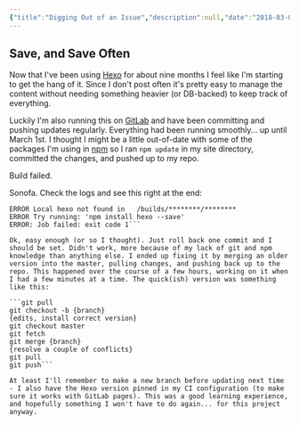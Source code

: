 ```yaml
---
{"title":"Digging Out of an Issue","description":null,"date":"2018-03-02","prevPage":"[[The Mental Traffic Jam]]","nextPage":"[[Seeing Some Green Outside]]","tags":["git","GitLab","hexo","webdev","pre-11ty"],"dg-publish":true,"created":"2018-03-02T11:38:42","updated":"2025-08-05T15:34:54-04:00","permalink":"/notes/2018/digging-out-of-an-issue/","dgPassFrontmatter":true}
---
```



## Save, and Save Often

Now that I've been using [Hexo](https://hexo.io/) for about nine months I feel like I'm starting to get the hang of it. Since I don't post often it's pretty easy to manage the content without needing something heavier (or DB-backed) to keep track of everything.

Luckily I'm also running this on [GitLab](https://gitlab.com/) and have been committing and pushing updates regularly. Everything had been running smoothly... up until March 1st. I thought I might be a little out-of-date with some of the packages I'm using in [npm](https://www.npmjs.com/) so I ran `npm update` in my site directory, committed the changes, and pushed up to my repo.

Build failed.

Sonofa. Check the logs and see this right at the end:

```$ hexo deploy
ERROR Local hexo not found in   /builds/********/********
ERROR Try running: 'npm install hexo --save'
ERROR: Job failed: exit code 1```

Ok, easy enough (or so I thought). Just roll back one commit and I should be set. Didn't work, more because of my lack of git and npm knowledge than anything else. I ended up fixing it by merging an older version into the master, pulling changes, and pushing back up to the repo. This happened over the course of a few hours, working on it when I had a few minutes at a time. The quick(ish) version was something like this:

```git pull
git checkout -b {branch}
{edits, install correct version}
git checkout master
git fetch
git merge {branch}
{resolve a couple of conflicts}
git pull
git push```

At least I'll remember to make a new branch before updating next time - I also have the Hexo version pinned in my CI configuration (to make sure it works with GitLab pages). This was a good learning experience, and hopefully something I won't have to do again... for this project anyway.
